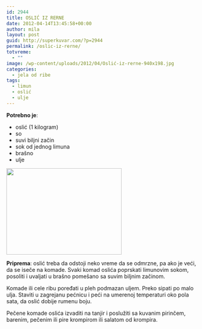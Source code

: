 ```yaml
---
id: 2944
title: OSLIĆ IZ RERNE
date: 2012-04-14T13:45:58+00:00
author: mila
layout: post
guid: http://superkuvar.com/?p=2944
permalink: /oslic-iz-rerne/
totvreme:
  - ""
image: /wp-content/uploads/2012/04/Oslić-iz-rerne-940x198.jpg
categories:
  - jela od ribe
tags:
  - limun
  - oslić
  - ulje
---
```

**Potrebno je**:

  * oslić (1 kilogram)
  * so
  * suvi biljni začin
  * sok od jednog limuna
  * brašno
  * ulje

<img class="alignnone size-medium wp-image-2945" title="Oslić iz rerne" src="/wp-content/uploads/2012/04/Oslić-iz-rerne-1024x768.jpg" alt="" width="300" height="225" /> 

**Priprema**: oslić treba da odstoji neko vreme da se odmrzne, pa ako je veći, da se iseče na komade. Svaki komad oslića poprskati limunovim sokom, posoliti i uvaljati u brašno pomešano sa suvim biljnim začinom.

Komade ili cele ribu poređati u pleh podmazan uljem. Preko sipati po malo ulja. Staviti u zagrejanu pećnicu i peći na umerenoj temperaturi oko pola sata, da oslić dobije rumenu boju.

Pečene komade oslića izvaditi na tanjir i poslužiti sa kuvanim pirinčem, barenim, pečenim ili pire krompirom ili salatom od krompira.

&nbsp;